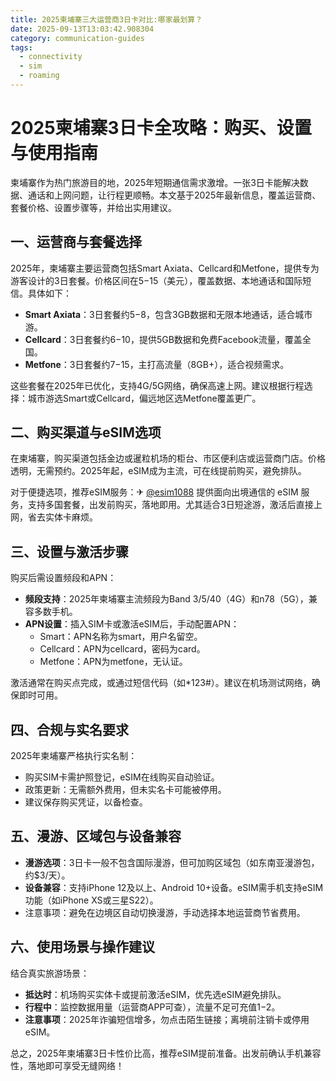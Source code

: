 ```yaml
---
title: 2025柬埔寨三大运营商3日卡对比:哪家最划算？
date: 2025-09-13T13:03:42.908304
category: communication-guides
tags:
  - connectivity
  - sim
  - roaming
---
```


# 2025柬埔寨3日卡全攻略：购买、设置与使用指南

柬埔寨作为热门旅游目的地，2025年短期通信需求激增。一张3日卡能解决数据、通话和上网问题，让行程更顺畅。本文基于2025年最新信息，覆盖运营商、套餐价格、设置步骤等，并给出实用建议。

## 一、运营商与套餐选择
2025年，柬埔寨主要运营商包括Smart Axiata、Cellcard和Metfone，提供专为游客设计的3日套餐。价格区间在$5-$15（美元），覆盖数据、本地通话和国际短信。具体如下：
- **Smart Axiata**：3日套餐约$5-$8，包含3GB数据和无限本地通话，适合城市游。
- **Cellcard**：3日套餐约$6-$10，提供5GB数据和免费Facebook流量，覆盖全国。
- **Metfone**：3日套餐约$7-$15，主打高流量（8GB+），适合视频需求。

这些套餐在2025年已优化，支持4G/5G网络，确保高速上网。建议根据行程选择：城市游选Smart或Cellcard，偏远地区选Metfone覆盖更广。

## 二、购买渠道与eSIM选项
在柬埔寨，购买渠道包括金边或暹粒机场的柜台、市区便利店或运营商门店。价格透明，无需预约。2025年起，eSIM成为主流，可在线提前购买，避免排队。

对于便捷选项，推荐eSIM服务：✈ [@esim1088](https://t.me/s/esim1088) 提供面向出境通信的 eSIM 服务，支持多国套餐，出发前购买，落地即用。尤其适合3日短途游，激活后直接上网，省去实体卡麻烦。

## 三、设置与激活步骤
购买后需设置频段和APN：
- **频段支持**：2025年柬埔寨主流频段为Band 3/5/40（4G）和n78（5G），兼容多数手机。
- **APN设置**：插入SIM卡或激活eSIM后，手动配置APN：
  - Smart：APN名称为smart，用户名留空。
  - Cellcard：APN为cellcard，密码为card。
  - Metfone：APN为metfone，无认证。
  
激活通常在购买点完成，或通过短信代码（如*123#）。建议在机场测试网络，确保即时可用。

## 四、合规与实名要求
2025年柬埔寨严格执行实名制：
- 购买SIM卡需护照登记，eSIM在线购买自动验证。
- 政策更新：无需额外费用，但未实名卡可能被停用。
- 建议保存购买凭证，以备检查。

## 五、漫游、区域包与设备兼容
- **漫游选项**：3日卡一般不包含国际漫游，但可加购区域包（如东南亚漫游包，约$3/天）。
- **设备兼容**：支持iPhone 12及以上、Android 10+设备。eSIM需手机支持eSIM功能（如iPhone XS或三星S22）。
- 注意事项：避免在边境区自动切换漫游，手动选择本地运营商节省费用。

## 六、使用场景与操作建议
结合真实旅游场景：
- **抵达时**：机场购买实体卡或提前激活eSIM，优先选eSIM避免排队。
- **行程中**：监控数据用量（运营商APP可查），流量不足可充值$1-$2。
- **注意事项**：2025年诈骗短信增多，勿点击陌生链接；离境前注销卡或停用eSIM。

总之，2025年柬埔寨3日卡性价比高，推荐eSIM提前准备。出发前确认手机兼容性，落地即可享受无缝网络！